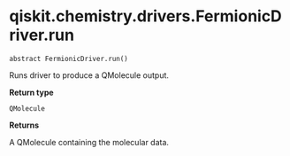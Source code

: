 # qiskit.chemistry.drivers.FermionicDriver.run

`abstract FermionicDriver.run()`

Runs driver to produce a QMolecule output.

**Return type**

`QMolecule`

**Returns**

A QMolecule containing the molecular data.
